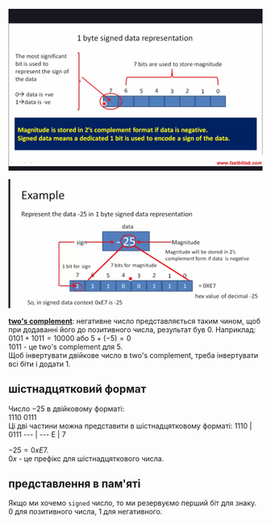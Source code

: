 ![alt text](www.udemy.com_course_microcontroller-embedded-c-programming_learn_lecture_16546076.png)  

![alt text](www.udemy.com_course_microcontroller-embedded-c-programming_learn_lecture_16545892.png)

**[two's complement](https://www.youtube.com/watch?v=4qH4unVtJkE)**: негативне число представляється таким чином, щоб при додаванні його до позитивного числа, результат був 0. Наприклад:  
$0101 + 1011 = 10000$ або $5 + (-5) = 0$  
$1011$ - це two's complement для 5.  
Щоб інвертувати двійкове число в two's complement, треба інвертувати всі біти і додати 1.

## шістнадцятковий формат
Число $-25$ в двійковому форматі:  
1110 0111  
Ці дві частини можна представити в шістнадцятковому форматі:
1110 | 0111
--- | ---
E | 7

$-25 = 0xE7$.  
$0x$ - це префікс для шістнадцяткового числа.

## представлення в пам'яті
Якщо ми хочемо `signed` число, то ми резервуємо перший біт для знаку. 0 для позитивного числа, 1 для негативного.